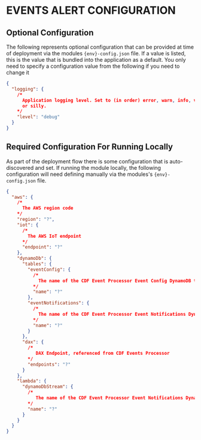 # EVENTS ALERT CONFIGURATION

## Optional Configuration

The following represents optional configuration that can be provided at time of deployment via the modules `{env}-config.json` file. If a value is listed, this is the value that is bundled into the application as a default. You only need to specify a configuration value from the following if you need to change it

```json
{
  "logging": {
    /*
      Application logging level. Set to (in order) error, warn, info, verbose, debug 
      or silly.
    */
    "level": "debug"
  }
}
```

## Required Configuration For Running Locally

As part of the deployment flow there is some configuration that is auto-discovered and set. If running the module locally, the following configuration will need defining manually via the modules's `{env}-config.json` file.

```json
{
  "aws": {
    /*
      The AWS region code 
    */
    "region": "?",
    "iot": {
      /*
        The AWS IoT endpoint
      */
      "endpoint": "?"
    },
    "dynamoDb": {
      "tables": {
        "eventConfig": {
          /*
            The name of the CDF Event Processor Event Config DynamoDB table
          */
          "name": "?"
        },
        "eventNotifications": {
          /*
            The name of the CDF Event Processor Event Notifications DynamoDB table
          */
          "name": "?"
        }
      },
      "dax": {
        /*
           DAX Endpoint, referenced from CDF Events Processor
        */
        "endpoints": "?"
      }
    },
    "lambda": {
      "dynamoDbStream": {
        /*
           The name of the CDF Event Processor Event Notifications DynamoDB table Stream Arn
        */
        "name": "?"
      }
    }
  }
}
```
